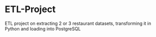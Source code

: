 # ETL-Project
ETL project on extracting 2 or 3 restaurant datasets, transforming it in Python and loading into PostgreSQL
